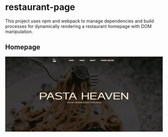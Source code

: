 # restaurant-page
This project uses npm and webpack to manage dependencies and build processes for dynamically rendering a restaurant homepage with DOM manipulation.

## Homepage
![Homepage](src/homepage.png)

